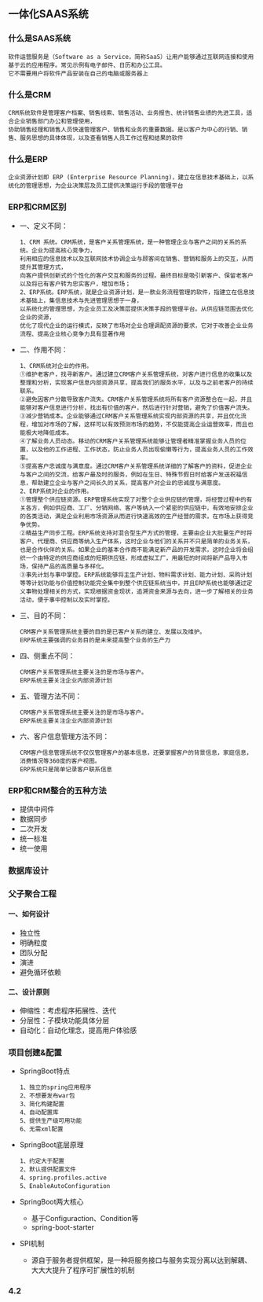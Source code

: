 ## 一体化SAAS系统

### 什么是SAAS系统

```
软件运营服务是（Software as a Service，简称SaaS）让用户能够通过互联网连接和使用基于云的应用程序。常见示例有电子邮件、日历和办公工具。
它不需要用户将软件产品安装在自己的电脑或服务器上
```

### 什么是CRM
```
CRM系统软件是管理客户档案、销售线索、销售活动、业务报告、统计销售业绩的先进工具，适合企业销售部门办公和管理使用，
协助销售经理和销售人员快速管理客户、销售和业务的重要数据。是以客户为中心的行销、销售、服务思想的具体体现，以及查看销售人员工作过程和结果的软件
```

### 什么是ERP

```
企业资源计划即 ERP (Enterprise Resource Planning)，建立在信息技术基础上，以系统化的管理思想，为企业决策层及员工提供决策运行手段的管理平台
```

### ERP和CRM区别

- 一、定义不同：

  ```
  1、CRM 系统。CRM系统，是客户关系管理系统，是一种管理企业与客户之间的关系的系统。企业为提高核心竞争力，
  利用相应的信息技术以及互联网技术协调企业与顾客间在销售、营销和服务上的交互，从而提升其管理方式，
  向客户提供创新式的个性化的客户交互和服务的过程。最终目标是吸引新客户、保留老客户以及将已有客户转为忠实客户，增加市场；
  2、ERP系统。ERP系统，就是企业资源计划，是一款业务流程管理的软件，指建立在信息技术基础上，集信息技术与先进管理思想于一身，
  以系统化的管理思想，为企业员工及决策层提供决策手段的管理平台。从供应链范围去优化企业的资源，
  优化了现代企业的运行模式，反映了市场对企业合理调配资源的要求，它对于改善企业业务流程、提高企业核心竞争力具有显著作用
  ```

- 二、作用不同：

  ```
  1、CRM系统对企业的作用。
  ①维护老客户，找寻新客户。通过建立CRM客户关系管理系统，对客户进行信息的收集以及整理和分析，实现客户信息内部资源共享，提高我们的服务水平，以及与之前老客户的持续联系。
  ②避免因客户分散导致客户流失。CRM客户关系管理系统将所有客户资源整合在一起，并且能够对客户信息进行分析，找出有价值的客户，然后进行针对营销，避免了价值客户流失。
  ③减少营销成本。企业能够通过CRM客户关系管理系统实现内部资源的共享，并且优化流程，增加对市场的了解，这样可以有效预测市场的趋势，不仅能提高企业运营效率，而且也能极大地降低成本。
  ④了解业务人员动态。移动的CRM客户关系管理系统能够让管理者精准掌握业务人员的位置，以及他的工作进程、工作状态，防止业务人员出现偷懒等行为，提高业务人员的工作效率。
  ⑤提高客户忠诚度与满意度。通过CRM客户关系管理系统详细的了解客户的资料，促进企业与客户之间的交流，给客户最及时的服务，例如在生日、特殊节假日时给客户发送祝福信息，帮助建立企业与客户之间长久的关系，提高客户对企业的忠诚度与满意度。
  2、ERP系统对企业的作用。
  ①管理整个供应链资源。ERP管理系统实现了对整个企业供应链的管理，将经营过程中的有关各方，例如供应商、工厂、分销网络、客户等纳入一个紧密的供应链中，有效地安排企业的各类活动，满足企业利用市场资源从而进行快速高效的生产经营的需求，在市场上获得竞争优势。
  ②精益生产同步工程。ERP系统支持对混合型生产方式的管理，主要由企业大批量生产时将客户、代理商、供应商等纳入生产体系，这时企业与他们的关系并不只是简单的业务关系，也是合作伙伴的关系。如果企业的基本合作商不能满足新产品的开发需求，这时企业将会组织一个由特定的供应商组成的短期供应链，形成虚拟工厂，用最短的时间将新产品导入市场，保持产品的高质量与多样化。
  ③事先计划与事中掌控。ERP系统能够将主生产计划、物料需求计划、能力计划、采购计划等等计划功能与价值控制功能完全集中到整个供应链系统当中，并且ERP系统也能够通过定义事物处理相关的方式，实现根据资金现状，追溯资金来源与去向，进一步了解相关的业务活动，便于事中控制以及实时掌控。
  ```

- 三、目的不同：

  ```
  CRM客户关系管理系统主要的目的是已客户关系的建立、发展以及维护。
  ERP系统主要强调的业务目的是未来提高整个业务的生产力
  ```

- 四、侧重点不同：

  ```
  CRM客户关系管理系统主要关注的是市场与客户。
  ERP系统主要关注企业内部资源计划
  ```

- 五、管理方法不同：

  ```
  CRM客户关系管理系统主要关注的是市场与客户。
  ERP系统主要关注企业内部资源计划
  ```

- 六、客户信息管理方法不同：

  ```
  CRM客户信息管理系统不仅仅管理客户的基本信息，还要掌握客户的背景信息，家庭信息，消费情况等360度的客户视图。
  ERP系统只是简单记录客户联系信息
  ```

### ERP和CRM整合的五种方法

- 提供中间件
- 数据同步
- 二次开发
- 统一标准
- 统一使用  

### 数据库设计

### 父子聚合工程

#### 一、如何设计

- 独立性
- 明确粒度
- 团队分配
- 演进
- 避免循环依赖

#### 二、设计原则

- 伸缩性：考虑程序拓展性、迭代
- 分层性：子模块功能具体分层
- 自动化：自动化理念，提高用户体验感



### 项目创建&配置

- SpringBoot特点

  ```
  1、独立的spring应用程序
  2、不想要发布war包
  3、简化构建配置
  4、自动配置库
  5、提供生产级可用功能
  6、无需xml配置
  ```

- SpringBoot底层原理

  ```
  1、约定大于配置
  2、默认提供配置文件
  4、spring.profiles.active
  5、EnableAutoConfiguration
  ```

- SpringBoot两大核心

  - 基于Configuraction、Condition等
  - spring-boot-starter

- SPI机制
  - 源自于服务者提供框架，是一种将服务接口与服务实现分离以达到解耦、大大大提升了程序可扩展性的机制



### 4.2

